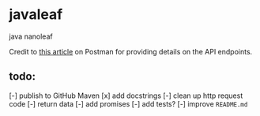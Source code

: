 # javaleaf
java nanoleaf


Credit to [this article](https://documenter.getpostman.com/view/1559645/RW1gEcCH) on Postman for providing details on the API endpoints. 


## todo:
[-] publish to GitHub Maven
[x] add docstrings
[-] clean up http request code
[-] return data
[-] add promises
[-] add tests?
[-] improve `README.md`